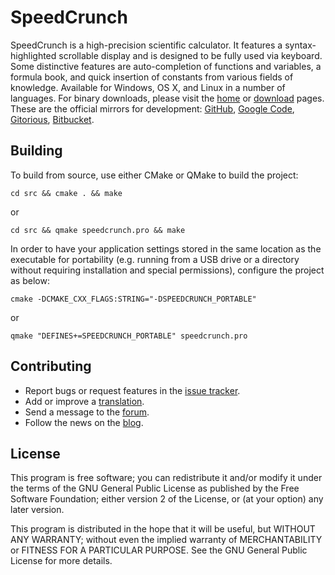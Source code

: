 # SpeedCrunch
SpeedCrunch is a high-precision scientific calculator. It features a syntax-highlighted scrollable display and is designed to be fully used via keyboard. Some distinctive features are auto-completion of functions and variables, a formula book, and quick insertion of constants from various fields of knowledge. Available for Windows, OS X, and Linux in a number of languages. For binary downloads, please visit the [home](http://speedcrunch.org/) or [download](https://bitbucket.org/heldercorreia/speedcrunch/downloads) pages. These are the official mirrors for development: [GitHub](https://github.com/speedcrunch), [Google Code](https://code.google.com/p/speedcrunch/), [Gitorious](https://gitorious.org/speedcrunch), [Bitbucket](https://bitbucket.org/heldercorreia/speedcrunch/).

## Building
To build from source, use either CMake or QMake to build the project:

    cd src && cmake . && make

or

    cd src && qmake speedcrunch.pro && make
    
In order to have your application settings stored in the same location as
the executable for portability (e.g. running from a USB drive or a directory
without requiring installation and special permissions), configure the project
as below:

    cmake -DCMAKE_CXX_FLAGS:STRING="-DSPEEDCRUNCH_PORTABLE"

or

    qmake "DEFINES+=SPEEDCRUNCH_PORTABLE" speedcrunch.pro

## Contributing
- Report bugs or request features in the [issue tracker](http://code.google.com/p/speedcrunch/issues/list).
- Add or improve a [translation](https://www.transifex.com/projects/p/speedcrunch/).
- Send a message to the [forum](https://groups.google.com/group/speedcrunch).
- Follow the news on the [blog](http://speedcrunch.blogspot.com).

## License
This program is free software; you can redistribute it and/or modify
it under the terms of the GNU General Public License as published by
the Free Software Foundation; either version 2 of the License, or
(at your option) any later version.

This program is distributed in the hope that it will be useful,
but WITHOUT ANY WARRANTY; without even the implied warranty of
MERCHANTABILITY or FITNESS FOR A PARTICULAR PURPOSE.  See the
GNU General Public License for more details.
